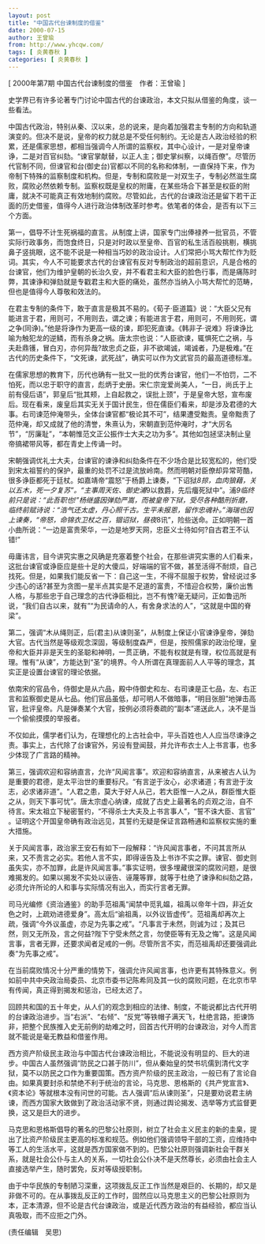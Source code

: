 ```yaml
---
layout: post
title: "中国古代台谏制度的借鉴"
date: 2000-07-15
author: 王曾瑜
from: http://www.yhcqw.com/
tags: [ 炎黄春秋 ]
categories: [ 炎黄春秋 ]
---
```



[ 2000年第7期 中国古代台谏制度的借鉴　作者：王曾瑜 ]

史学界已有许多论著专门讨论中国古代的台谏政治，本文只拟从借鉴的角度，谈一些看法。


中国古代政治，特别从秦、汉以来，总的说来，是向着加强君主专制的方向和轨道演变的。但决不是说，皇帝的权力就总是不受任何制约。无论是古人政治经验的积累，还是儒家思想，都相当强调今人所谓的监察权，其中心设计，一是对皇帝谏诤，二是对百官纠劾。“谏官掌献替，以正人主；御史掌纠察，以绳百僚”。尽管历代官制不同，但谏官和台(御史台)官都以不同的名称和体制，一直保持下来，作为帝制下特殊的监察制度和机构。但是，专制和腐败是一对双生子，专制必然滋生腐败，腐败必然依赖专制。监察权既是皇权的附庸，在某些场合下甚至是权臣的附庸，就决不可能真正有效地制约腐败。尽管如此，古代的台谏政治还是留下若干正面的历史借鉴，值得今人进行政治体制改革时参考。依笔者的体会，是否有以下三个方面。


第一，倡导不计生死祸福的直言。从制度上讲，国家专门出俸禄养一批官员，不管实际行政事务，而饱食终日，只是对时政以至皇帝、百官的私生活百般挑剔，横挑鼻子竖挑眼，这不能不说是一种相当巧妙的政治设计。人们常把小骂大帮忙作为贬词。其实，今人不可能要求古代的台谏官有反对专制政治的超前意识，凡是合格的台谏官，他们为维护皇朝的长治久安，并不看君主和大臣的脸色行事，而是痛陈时弊，其谏诤和弹劾就是专戳君主和大臣的痛处，虽然亦当纳入小骂大帮忙的范畴，但也是值得今人尊敬和效法的。


在君主专制的条件下，敢于直言是极其不易的。《荀子·臣道篇》说：“大臣父兄有能进言于君，用则可，不用则去，谓之谏；有能进言于君，用则可，不用则死，谓之争(同诤)。”他是将诤作为更高一级的谏，即犯死直谏。《韩非子·说难》将谏诤比喻为触犯龙的逆鳞，而有杀身之祸。唐太宗也说：“人臣欲谏，辄惧死亡之祸，与夫赴鼎镬，冒白刃，亦何异哉?故忠贞之臣，非不欲竭诚，竭诚者，乃是极难。”在古代的历史条件下，“文死谏，武死战”，确实可以作为文武官员的最高道德标准。


在儒家思想的教育下，历代也确有一批又一批的优秀台谏官，他们一不怕罚，二不怕死，而以忠于职守的直言，彪炳于史册。宋仁宗宠爱尚美人，“一日，尚氏于上前有侵后语”，郭皇后“批其颊，上自起救之，误批上颈”，于是皇帝大怒，宣布废后。现在看来，废皇后其实无关于国计民生，但在儒臣们看来，却是涉及君德的大事。右司谏范仲淹带头，全体台谏官都“极论其不可”，结果遭受黜责。皇帝黜责了范仲淹，却又成就了他的清誉，朱熹认为，宋朝直到范仲淹时，才“大厉名节”，“厉廉耻”，“本朝惟范文正公振作士大夫之功为多”。其他如包拯坚决制止皇帝搞裙带风等，都在青史上传诵一时。


宋朝强调优礼士大夫，台谏官的谏诤和纠劾条件在不少场合是比较宽松的，他们受到宋太祖誓约的保护，最重的处罚不过是流放岭南。然而明朝对臣僚却异常苛酷，很多诤臣都死于廷杖。如嘉靖帝“震怒”于杨爵上谏奏，“下诏狱*8掠，血肉狼藉，关以五木，死一夕复苏”。“主事周天佐、御史浦*9以救爵，先后癅死狱中”。浦*9临终前只是说：“此吾职也!”杨继盛因弹劾严嵩，而被皇帝下狱，受尽各种酷刑折磨，临终前赋诗说：“浩气还太虚，丹心照千古。生平未报恩，留作忠魂补。”海瑞也因上谏奏，“帝怒，命锦衣卫杖之百，锢诏狱，昼夜*8讯”，险些送命。正如明朝一首小曲所说：“一边是富贵荣华，一边是地罗天网，忠臣义士待如何?自古君王不认错!”


毋庸讳言，目今讲究实惠之风确是充塞着整个社会，在那些讲究实惠的人们看来，这批台谏官或诤臣应是些十足的大傻瓜，好端端的官不做，甚至活得不耐烦，自己找死。但是，如果我们能反省一下：自己这一生，不得不屈服于权势，曾经说过多少违心的话?甚至为贪图一星半点其实是不足道的富贵，不惜迎合权势，廉价出售人格，与那些忠于自己理念的古代诤臣相比，岂不有愧?毫无疑问，正如鲁迅所说，“我们自古以来，就有”“为民请命的人，有舍身求法的人”，“这就是中国的脊梁”。


第二，强调“木从绳则正，后(君主)从谏则圣”，从制度上保证小官谏诤皇帝，弹劾大官。古代当然是等级观念深固，等级制度森严，但是，按照儒家的政治伦理，皇帝和大臣并非是天生的圣聪和神明，一贯正确，不能有权就是有理，权位高就是有理。惟有“从谏”，方能达到“圣”的境界。今人所谓在真理面前人人平等的理念，其实正是设置台谏官的理论依据。


依南宋的官品令，侍御史是从六品，殿中侍御史和左、右司谏是正七品，左、右正言和监察御史是从七品。他们官品虽低，却可明人不做暗事，“明目张胆”地弹击高官，批评皇帝。凡是弹奏某个大官，按例必须将奏疏的“副本”递送此人，决不是当一个偷偷摸摸的举报者。


不仅如此，儒学者们认为，在理想化的上古社会中，平头百姓也人人应当尽谏诤之责。事实上，古代除了台谏官外，另设有登闻鼓，并允许布衣士人上书言事，也多少体现了广言路的精神。


第三，强调欢迎和容纳直言，允许“风闻言事”。欢迎和容纳直言，从来被古人认为是重要的君德，是太平治世的重要标尺。“有言逆于汝心，必求诸道；有言逊于汝志，必求诸非道”。“人君之患，莫大于好人从己，若大臣惟一人之从，群臣惟大臣之从，则天下事可忧”。唐太宗虚心纳谏，成就了古史上最著名的贞观之治，自不待言。宋太祖立下秘密誓约，“不得杀士大夫及上书言事人”，“誓不诛大臣、言官” 
。证明这个开国皇帝确有政治远见，其誓约无疑是保证言路畅通和监察权实施的重大措施。


关于风闻言事，政治家王安石有如下一段解释：“许风闻言事者，不问其言所从来，又不责言之必实。若他人言不实，即得诬告及上书诈不实之罪。谏官、御史则虽失实，亦不加罪，此是许风闻言事。”事实证明，很多埋藏很深的腐败问题，是很难揭发的。如果以揭发不实处以诬告、诬蔑等罪，就等于杜绝了谏诤和纠劾之路，必须允许所论的人和事与实际情况有出入，而实行言者无罪。


司马光编修《资治通鉴》的助手范祖禹“闻禁中觅乳媪，祖禹以帝年十四，非近女色之时，上疏劝进德爱身”。高太后“谕祖禹，以外议皆虚传”。范祖禹却再次上疏，强调“今外议虽虚，亦足为先事之戒”。“凡事言于未然，则诚为过；及其已然，则又无所及，言之何益?陛下宁受未然之言，勿使臣等有无及之悔”。这是风闻言事，言者无罪，还要求闻者足戒的一例。尽管所言不实，而范祖禹却还要强调此奏“为先事之戒”。


在当前腐败情况十分严重的情势下，强调允许风闻言事，也许更有其特殊意义。例如前中共中央政治局委员、北京市委书记陈希同及其一伙的腐败问题，在北京市早有传闻，真正得到揭发和惩治，已经太迟了。


回顾共和国的五十年史，从人们的观念到相应的法律、制度，不能说都比古代开明的台谏政治进步。当“右派”、“右倾”、“反党”等铁帽子满天飞，杜绝言路，拒谏饰非，把整个民族推入史无前例的劫难之时，回首古代开明的台谏政治，对今人而言就不能说是毫无教益和借鉴作用。


西方资产阶级民主政治与中国古代台谏政治相比，不能说没有明显的、巨大的进步。中国古人虽然强调“防民之口甚于防川”，但从秦始皇的焚书坑儒到清代文字狱，莫不以防民之口作为重要国策。西方资产阶级的民主政治，一般已有了言论自由。如果真要封杀和禁绝不利于统治的言论，马克思、恩格斯的《共产党宣言》、《资本论》等就根本没有问世的可能。古人强调“后从谏则圣”，只是要劝说君主纳谏，而西方国家大致做到了政治活动家不贤，则通过舆论揭发、选举等方式监督更换，这又是巨大的进步。


马克思和恩格斯倡导的著名的巴黎公社原则，树立了社会主义民主的新的圭臬，提出了比资产阶级民主更高的标准和规范。例如他们强调领导干部的工资，应维持中等工人的生活水平，这就是西方国家做不到的。巴黎公社原则强调新社会干群关系，就是社会公仆与主人的关系，一切社会公仆决不是天然尊长，必须由社会主人直接选举产生，随时罢免，反对等级授职制。


由于中华民族的专制陋习深重，这项拨乱反正工作当然是艰巨的、长期的，却又是非做不可的。在从事拨乱反正的工作时，固然应以马克思主义的巴黎公社原则为本，正本清源，但不论是古代台谏政治，或是近代西方政治的有益经验，都应当认真吸取，而不应拒之门外。

(责任编辑　吴思)


